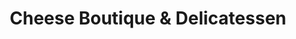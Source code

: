 ---
title: "Cheese Boutique & Delicatessen"
url: /toronto/cheese-boutique-and-delicatessen/
shop: cheese
---